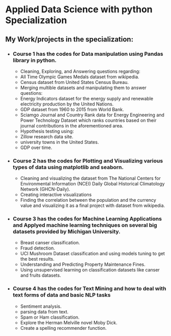 # Applied Data Science with python Specialization
## My Work/projects in the specialization:
- ### Course 1 has the codes for Data manipulation using Pandas library in python.
  - Cleaning, Exploring, and Answering questions regarding: 
   - All Time Olympic Games Medals dataset from wikipedia.
   - Census dataset from United States Census Bureau.
  - Merging multible datasets and manipulating them to answer questions:
   - Energy Indicators dataset for the energy supply and renewable electricity production by the United Nations.
   - GDP dataset from 1960 to 2015 from World Bank.
   - Sciamgo Journal and Country Rank data for Energy Engineering and Power Technology Dataset which ranks countries based on their journal contributions in the aforementioned area.
   - Hypothesis testing using:
    - Zillow research data site.
    - university towns in the United States.
    - GDP over time.
    
- ### Course 2 has the codes for Plotting and Visualizing various types of data using matplotlib and seaborn.
  - Cleaning and visualizing the dataset from The National Centers for Environmental Information (NCEI) Daily Global Historical Climatology Network (GHCN-Daily).
  - Creating interactive visualizations
  - Finding the correlation between the population and the currency value and visualizing it as a final project with dataset from wikipedia.
  
- ### Course 3 has the codes for Machine Learning Applications and Applyed machine learning techniques on several big datasets provided by Michigan University.
  - Breast canser classification.
  - Fraud detection.
  - UCI Mushroom Dataset classification and using models tuning to get the best results.
  - Understanding and Predicting Property Maintenance Fines.
  -  Using unsupervised learning on classification datasets like canser and fruits datasets.

- ### Course 4 has the codes for Text Mining and how to deal with text forms of data and basic NLP tasks
  - Sentiment analysis.
  - parsing data from text.
  - Spam or Ham classification.
  - Explore the Herman Melville novel Moby Dick.
  - Create a spelling recommender function.
